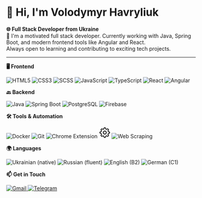 
# 👋 Hi, I'm **Volodymyr Havryliuk**

**🌐 Full Stack Developer from Ukraine**  
🎯 I'm a motivated full stack developer.  Currently working with Java, Spring Boot, and modern frontend tools like Angular and React.  
Always open to learning and contributing to exciting tech projects.

---

**🖥️ Frontend**  
<p align="left">
  <img src="https://cdn.jsdelivr.net/gh/devicons/devicon/icons/html5/html5-original.svg" title="HTML5" height="30" alt="HTML5"/>
  <img src="https://cdn.jsdelivr.net/gh/devicons/devicon/icons/css3/css3-original.svg" title="CSS3" height="30" alt="CSS3"/>
  <img src="https://cdn.jsdelivr.net/gh/devicons/devicon/icons/sass/sass-original.svg" title="SCSS/Sass" height="30" alt="SCSS"/>
  <img src="https://cdn.jsdelivr.net/gh/devicons/devicon/icons/javascript/javascript-original.svg" title="JavaScript" height="30" alt="JavaScript"/>
  <img src="https://cdn.jsdelivr.net/gh/devicons/devicon/icons/typescript/typescript-original.svg" title="TypeScript" height="30" alt="TypeScript"/>
  <img src="https://cdn.jsdelivr.net/gh/devicons/devicon/icons/react/react-original.svg" title="React" height="30" alt="React"/>
  <img src="https://cdn.jsdelivr.net/gh/devicons/devicon/icons/angularjs/angularjs-original.svg" title="Angular" height="30" alt="Angular"/>
</p>

**🔙 Backend**  
<p align="left">
  <img src="https://cdn.jsdelivr.net/gh/devicons/devicon/icons/java/java-original.svg" title="Java" height="30" alt="Java"/>
  <img src="https://cdn.jsdelivr.net/gh/devicons/devicon/icons/spring/spring-original.svg" title="Spring Boot" height="30" alt="Spring Boot"/>
  <img src="https://cdn.jsdelivr.net/gh/devicons/devicon/icons/postgresql/postgresql-original.svg" title="PostgreSQL" height="30" alt="PostgreSQL"/>
  <img src="https://cdn.jsdelivr.net/gh/devicons/devicon/icons/firebase/firebase-plain.svg" title="Firebase" height="30" alt="Firebase"/>
</p>

**🛠️ Tools & Automation**  
<p align="left">
  <img src="https://cdn.jsdelivr.net/gh/devicons/devicon/icons/docker/docker-original.svg" title="Docker" height="30" alt="Docker"/>
  <img src="https://cdn.jsdelivr.net/gh/devicons/devicon/icons/git/git-original.svg" title="Git" height="30" alt="Git"/>
  <img src="https://img.icons8.com/color/48/chrome--v1.png" title="Chrome Extensions" height="30" alt="Chrome Extension"/>
  <img src="https://raw.githubusercontent.com/primer/octicons/main/icons/gear-24.svg" title="n8n Automation Platform" height="30" alt="Automation"/>
  <img src="https://img.icons8.com/emoji/48/spider-emoji.png" title="Web Scraping / Crawling" height="30" alt="Web Scraping"/>
</p>

**🌍 Languages**  
<p align="left">
  <img src="https://img.icons8.com/color/48/ukraine.png" title="Ukrainian (native)" height="28"/>
  <img src="https://img.icons8.com/ios-filled/50/999999/flag.png" title="Russian (fluent)" height="28"/>
    <img src="https://img.icons8.com/color/48/great-britain.png" title="English (B2)" height="28"/>
  <img src="https://img.icons8.com/color/48/germany.png" title="German (C1)" height="28"/>
</p>




**📫 Get in Touch**  
<p align="left">
  <a href="mailto:vovawestland@gmail.com">
    <img src="https://img.icons8.com/color/48/gmail-new.png" title="Gmail" height="30" alt="Gmail"/>
  </a>
  <a href="https://t.me/wladyde97">
    <img src="https://img.icons8.com/color/48/telegram-app--v1.png" title="Telegram" height="30" alt="Telegram"/>
  </a>
</p>
